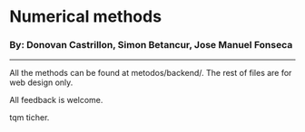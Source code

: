 # Numerical methods
### By: Donovan Castrillon, Simon Betancur, Jose Manuel Fonseca
_______________________________________________________________

All the methods can be found at metodos/backend/.
The rest of files are for web design only.

All feedback is welcome.

tqm ticher.